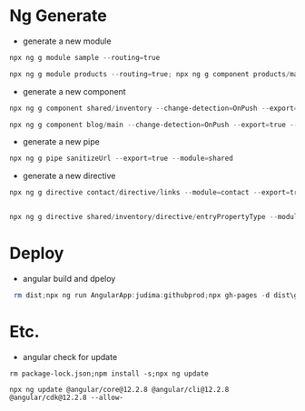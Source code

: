 # Ng Generate

* generate a new module 
```ps1
npx ng g module sample --routing=true

npx ng g module products --routing=true; npx ng g component products/main --change-detection=OnPush --export=true --module=products --style=none

```


* generate a new component
```ps1
npx ng g component shared/inventory --change-detection=OnPush --export=true --module=shared  

npx ng g component blog/main --change-detection=OnPush --export=true --module=blog --style=none

```


* generate a new pipe

```ps1
npx ng g pipe sanitizeUrl --export=true --module=shared

```

* generate a new directive
```ps1
npx ng g directive contact/directive/links --module=contact --export=true


npx ng g directive shared/inventory/directive/entryPropertyType --module=shared 
```

# Deploy

* angular build and dpeloy
```ps1
 rm dist;npx ng run AngularApp:judima:githubprod;npx gh-pages -d dist\github
```

# Etc.

* angular check for update
```
rm package-lock.json;npm install -s;npx ng update

npx ng update @angular/core@12.2.8 @angular/cli@12.2.8 @angular/cdk@12.2.8 --allow-
```
